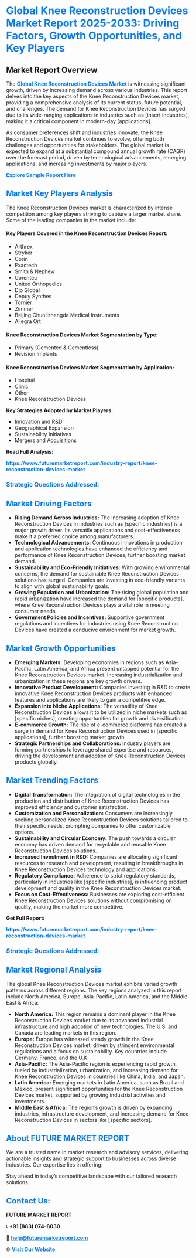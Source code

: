 <h1 style="color: #007BFF;">Global Knee Reconstruction Devices Market Report 2025-2033: Driving Factors, Growth Opportunities, and Key Players</h1>

<section id="overview">
<h2>Market Report Overview</h2>
<p>The <a href="https://www.futuremarketreport.com/industry-report/knee-reconstruction-devices-market" style="color: #007BFF; text-decoration: none;"><strong>Global Knee Reconstruction Devices Market</strong></a> is witnessing significant growth, driven by increasing demand across various industries. This report delves into the key aspects of the Knee Reconstruction Devices market, providing a comprehensive analysis of its current status, future potential, and challenges. The demand for Knee Reconstruction Devices has surged due to its wide-ranging applications in industries such as [insert industries], making it a critical component in modern-day [applications].</p>
<p>As consumer preferences shift and industries innovate, the Knee Reconstruction Devices market continues to evolve, offering both challenges and opportunities for stakeholders. The global market is expected to expand at a substantial compound annual growth rate (CAGR) over the forecast period, driven by technological advancements, emerging applications, and increasing investments by major players.</p>
</section>

<section id="overview">
<p><a href="https://www.futuremarketreport.com/request-sample/reportId=122434" style="color: #007BFF; text-decoration: none;"><strong>Explore Sample Report Here</strong></a></p>
</section>

<section id="key-players">
<h2 style="color: #007BFF;">Market Key Players Analysis</h2>
<p>The Knee Reconstruction Devices market is characterized by intense competition among key players striving to capture a larger market share. Some of the leading companies in the market include:</p>
<h4>Key Players Covered in the Knee Reconstruction Devices Report:</h4>
<ul><li>Arthrex</li><li>Stryker</li><li>Corin</li><li>Exactech</li><li>Smith &amp; Nephew</li><li>Corentec</li><li>United Orthopedics</li><li>Djo Global</li><li>Depuy Synthes</li><li>Tornier</li><li>Zimmer</li><li>Beijing Chunlizhengda Medical Instruments</li><li>Allegra Ort</li></ul>
<h4>Knee Reconstruction Devices Market Segmentation by Type:</h4>
<ul><li>Primary (Cemented &amp; Cementless)</li><li>Revision Implants</li></ul>

<h4>Knee Reconstruction Devices Market Segmentation by Application:</h4>
<ul><li>Hospital</li><li>Clinic</li><li>Other</li><li>Knee Reconstruction Devices</li></ul>
<p><strong>Key Strategies Adopted by Market Players:</strong></p>
<ul>
<li>Innovation and R&D</li>
<li>Geographical Expansion</li>
<li>Sustainability Initiatives</li>
<li>Mergers and Acquisitions</li>
</ul>
</section>

<section>
<p><strong>Read Full Analysis: </strong></p><a href="https://www.futuremarketreport.com/industry-report/knee-reconstruction-devices-market" style="color: #007BFF; text-decoration: none;"><strong>https://www.futuremarketreport.com/industry-report/knee-reconstruction-devices-market</strong></a>
<h3 style="color: #007BFF;">Strategic Questions Addressed:</h3>
</section>

<section id="driving-factors">
<h2 style="color: #007BFF;">Market Driving Factors</h2>
<ul>
<li><strong>Rising Demand Across Industries:</strong> The increasing adoption of Knee Reconstruction Devices in industries such as [specific industries] is a major growth driver. Its versatile applications and cost-effectiveness make it a preferred choice among manufacturers.</li>
<li><strong>Technological Advancements:</strong> Continuous innovations in production and application technologies have enhanced the efficiency and performance of Knee Reconstruction Devices, further boosting market demand.</li>
<li><strong>Sustainability and Eco-Friendly Initiatives:</strong> With growing environmental concerns, the demand for sustainable Knee Reconstruction Devices solutions has surged. Companies are investing in eco-friendly variants to align with global sustainability goals.</li>
<li><strong>Growing Population and Urbanization:</strong> The rising global population and rapid urbanization have increased the demand for [specific products], where Knee Reconstruction Devices plays a vital role in meeting consumer needs.</li>
<li><strong>Government Policies and Incentives:</strong> Supportive government regulations and incentives for industries using Knee Reconstruction Devices have created a conducive environment for market growth.</li>
</ul>
</section>

<section id="growth-opportunities">
<h2 style="color: #007BFF;">Market Growth Opportunities</h2>
<ul>
<li><strong>Emerging Markets:</strong> Developing economies in regions such as Asia-Pacific, Latin America, and Africa present untapped potential for the Knee Reconstruction Devices market. Increasing industrialization and urbanization in these regions are key growth drivers.</li>
<li><strong>Innovative Product Development:</strong> Companies investing in R&D to create innovative Knee Reconstruction Devices products with enhanced features and applications are likely to gain a competitive edge.</li>
<li><strong>Expansion into Niche Applications:</strong> The versatility of Knee Reconstruction Devices allows it to be utilized in niche markets such as [specific niches], creating opportunities for growth and diversification.</li>
<li><strong>E-commerce Growth:</strong> The rise of e-commerce platforms has created a surge in demand for Knee Reconstruction Devices used in [specific applications], further boosting market growth.</li>
<li><strong>Strategic Partnerships and Collaborations:</strong> Industry players are forming partnerships to leverage shared expertise and resources, driving the development and adoption of Knee Reconstruction Devices products globally.</li>
</ul>
</section>

<section id="trending-factors">
<h2 style="color: #007BFF;">Market Trending Factors</h2>
<ul>
<li><strong>Digital Transformation:</strong> The integration of digital technologies in the production and distribution of Knee Reconstruction Devices has improved efficiency and customer satisfaction.</li>
<li><strong>Customization and Personalization:</strong> Consumers are increasingly seeking personalized Knee Reconstruction Devices solutions tailored to their specific needs, prompting companies to offer customizable options.</li>
<li><strong>Sustainability and Circular Economy:</strong> The push towards a circular economy has driven demand for recyclable and reusable Knee Reconstruction Devices solutions.</li>
<li><strong>Increased Investment in R&D:</strong> Companies are allocating significant resources to research and development, resulting in breakthroughs in Knee Reconstruction Devices technology and applications.</li>
<li><strong>Regulatory Compliance:</strong> Adherence to strict regulatory standards, particularly in industries like [specific industries], is influencing product development and quality in the Knee Reconstruction Devices market.</li>
<li><strong>Focus on Cost-Effectiveness:</strong> Businesses are exploring cost-efficient Knee Reconstruction Devices solutions without compromising on quality, making the market more competitive.</li>
</ul>
</section>

<section>
<p><strong>Get Full Report: </strong></p><a href="https://www.futuremarketreport.com/industry-report/knee-reconstruction-devices-market" style="color: #007BFF; text-decoration: none;"><strong>https://www.futuremarketreport.com/industry-report/knee-reconstruction-devices-market</strong></a>
<h3 style="color: #007BFF;">Strategic Questions Addressed:</h3>
</section>


<section id="regional-analysis">
<h2 style="color: #007BFF;">Market Regional Analysis</h2>
<p>The global Knee Reconstruction Devices market exhibits varied growth patterns across different regions. The key regions analyzed in this report include North America, Europe, Asia-Pacific, Latin America, and the Middle East & Africa:</p>
<ul>
<li><strong>North America:</strong> This region remains a dominant player in the Knee Reconstruction Devices market due to its advanced industrial infrastructure and high adoption of new technologies. The U.S. and Canada are leading markets in this region.</li>
<li><strong>Europe:</strong> Europe has witnessed steady growth in the Knee Reconstruction Devices market, driven by stringent environmental regulations and a focus on sustainability. Key countries include Germany, France, and the U.K.</li>
<li><strong>Asia-Pacific:</strong> The Asia-Pacific region is experiencing rapid growth, fueled by industrialization, urbanization, and increasing demand for Knee Reconstruction Devices in countries like China, India, and Japan.</li>
<li><strong>Latin America:</strong> Emerging markets in Latin America, such as Brazil and Mexico, present significant opportunities for the Knee Reconstruction Devices market, supported by growing industrial activities and investments.</li>
<li><strong>Middle East & Africa:</strong> The region’s growth is driven by expanding industries, infrastructure development, and increasing demand for Knee Reconstruction Devices in sectors like [specific sectors].</li>
</ul>
</section>

<footer>
<h2 style="color: #007BFF;">About FUTURE MARKET REPORT</h2>
<p>We are a trusted name in market research and advisory services, delivering actionable insights and strategic support to businesses across diverse industries. Our expertise lies in offering:</p>

<p>Stay ahead in today’s competitive landscape with our tailored research solutions.</p>

<h2 style="color: #007BFF;">Contact Us:</h2>
<p><strong>FUTURE MARKET REPORT</strong></p>
<p>📞 <strong>+91 (883) 074-8030</strong></p>
<p>📧 <strong><a href="mailto:help@futuremarketreport.com" style="color: #007BFF;">help@futuremarketreport.com</a></strong></p>
<p>🌐 <strong><a href="https://www.futuremarketreport.com/" style="color: #007BFF;">Visit Our Website</a></strong></p>
</footer>